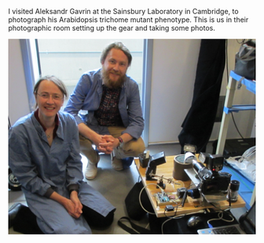 
I visited Aleksandr Gavrin at the Sainsbury Laboratory in Cambridge, to photograph his Arabidopsis trichome mutant phenotype. This is us in their photographic room setting up the gear and taking some photos. 

<img src="images/cropped.jpg" alt="image"/>

